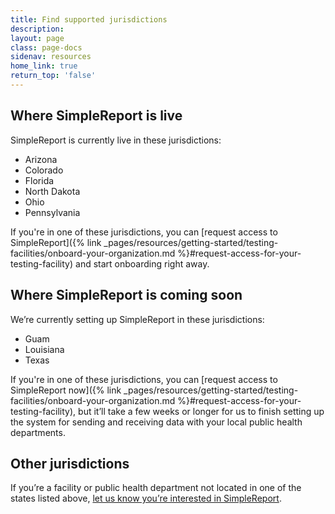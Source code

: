 ```yaml
---
title: Find supported jurisdictions
description:
layout: page
class: page-docs
sidenav: resources
home_link: true
return_top: 'false'
---
```


## Where SimpleReport is live
SimpleReport is currently live in these jurisdictions:
- Arizona
- Colorado
- Florida
- North Dakota
- Ohio
- Pennsylvania

If you're in one of these jurisdictions, you can [request access to SimpleReport]({% link _pages/resources/getting-started/testing-facilities/onboard-your-organization.md %}#request-access-for-your-testing-facility) and start onboarding right away.

## Where SimpleReport is coming soon
We’re currently setting up SimpleReport in these jurisdictions:
- Guam
- Louisiana
- Texas


If you're in one of these jurisdictions, you can [request access to SimpleReport now]({% link _pages/resources/getting-started/testing-facilities/onboard-your-organization.md %}#request-access-for-your-testing-facility), but it’ll take a few weeks or longer for us to finish setting up the system for sending and receiving data with your local public health departments.

## Other jurisdictions
If you’re a facility or public health department not located in one of the states listed above, [let us know you’re interested in SimpleReport](https://airtable.com/shrSICgnay65hoSJa).